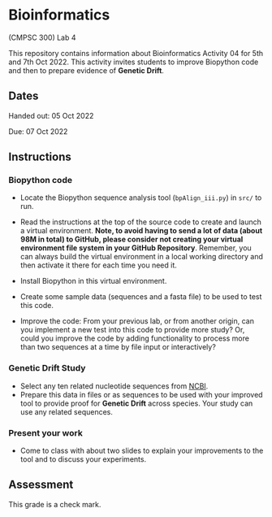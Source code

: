# Bioinformatics
(CMPSC 300) Lab 4

This repository contains information about Bioinformatics Activity 04 for 5th and 7th Oct 2022. This activity invites students to improve Biopython code and then to prepare evidence of __Genetic Drift__.

## Dates

Handed out: 05 Oct 2022

Due: 07 Oct 2022

## Instructions

### Biopython code

+ Locate the Biopython sequence analysis tool (`bpAlign_iii.py`) in `src/` to run.  

+ Read the instructions at the top of the source code to create and launch a virtual environment.
__Note, to avoid having to send a lot of data (about 98M in total) to GitHub, please consider not creating your virtual environment file system in your GitHub Repository__.
Remember, you can always build the virtual environment in a local working directory and then activate it there for each time you need it.

+ Install Biopython in this virtual environment.

+ Create some sample data (sequences and a fasta file) to be used to test this code.

+ Improve the code: From your previous lab, or from another origin, can you implement a new test into this code to provide more study?
Or, could you improve the code by adding functionality to process more than two sequences at a time by file input or interactively?

### Genetic Drift Study

+ Select any ten related nucleotide sequences from [NCBI](https://www.ncbi.nlm.nih.gov/).
+ Prepare this data in files or as sequences to be used with your improved tool to provide  proof for __Genetic Drift__ across species. Your study can use any related sequences.

### Present your work

+ Come to class with about two slides to explain your improvements to the tool and to discuss your experiments.

## Assessment

This grade is a check mark.
